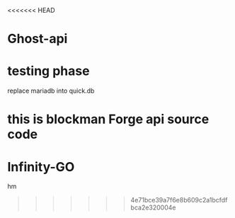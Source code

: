 <<<<<<< HEAD
# Ghost-api



# testing phase
replace mariadb into quick.db


this is blockman Forge api source code 
=======
# Infinity-GO
hm
>>>>>>> 4e71bce39a7f6e8b609c2a1bcfdfbca2e320004e
